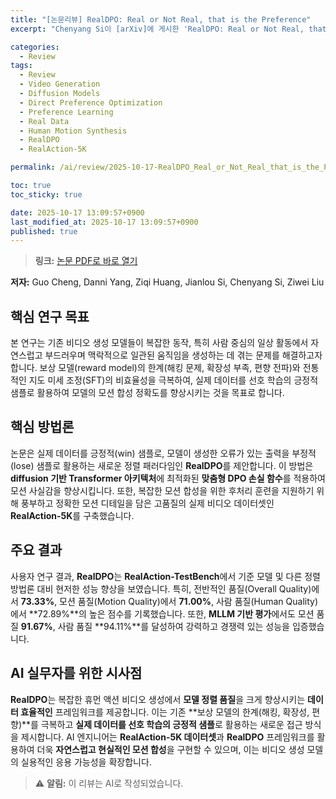 ```yaml
---
title: "[논문리뷰] RealDPO: Real or Not Real, that is the Preference"
excerpt: "Chenyang Si이 [arXiv]에 게시한 'RealDPO: Real or Not Real, that is the Preference' 논문에 대한 자세한 리뷰입니다."

categories:
  - Review
tags:
  - Review
  - Video Generation
  - Diffusion Models
  - Direct Preference Optimization
  - Preference Learning
  - Real Data
  - Human Motion Synthesis
  - RealDPO
  - RealAction-5K

permalink: /ai/review/2025-10-17-RealDPO_Real_or_Not_Real_that_is_the_Preference/

toc: true
toc_sticky: true

date: 2025-10-17 13:09:57+0900
last_modified_at: 2025-10-17 13:09:57+0900
published: true
---
```

> **링크:** [논문 PDF로 바로 열기](https://arxiv.org/abs/2510.14955)

**저자:** Guo Cheng, Danni Yang, Ziqi Huang, Jianlou Si, Chenyang Si, Ziwei Liu



## 핵심 연구 목표
본 연구는 기존 비디오 생성 모델들이 복잡한 동작, 특히 사람 중심의 일상 활동에서 자연스럽고 부드러우며 맥락적으로 일관된 움직임을 생성하는 데 겪는 문제를 해결하고자 합니다. 보상 모델(reward model)의 한계(해킹 문제, 확장성 부족, 편향 전파)와 전통적인 지도 미세 조정(SFT)의 비효율성을 극복하여, 실제 데이터를 선호 학습의 긍정적 샘플로 활용하여 모델의 모션 합성 정확도를 향상시키는 것을 목표로 합니다.

## 핵심 방법론
논문은 실제 데이터를 긍정적(win) 샘플로, 모델이 생성한 오류가 있는 출력을 부정적(lose) 샘플로 활용하는 새로운 정렬 패러다임인 **RealDPO**를 제안합니다. 이 방법은 **diffusion 기반 Transformer 아키텍처**에 최적화된 **맞춤형 DPO 손실 함수**를 적용하여 모션 사실감을 향상시킵니다. 또한, 복잡한 모션 합성을 위한 후처리 훈련을 지원하기 위해 풍부하고 정확한 모션 디테일을 담은 고품질의 실제 비디오 데이터셋인 **RealAction-5K**를 구축했습니다.

## 주요 결과
사용자 연구 결과, **RealDPO**는 **RealAction-TestBench**에서 기준 모델 및 다른 정렬 방법론 대비 현저한 성능 향상을 보였습니다. 특히, 전반적인 품질(Overall Quality)에서 **73.33%**, 모션 품질(Motion Quality)에서 **71.00%**, 사람 품질(Human Quality)에서 **72.89%**의 높은 점수를 기록했습니다. 또한, **MLLM 기반 평가**에서도 모션 품질 **91.67%**, 사람 품질 **94.11%**를 달성하여 강력하고 경쟁력 있는 성능을 입증했습니다.

## AI 실무자를 위한 시사점
**RealDPO**는 복잡한 휴먼 액션 비디오 생성에서 **모델 정렬 품질**을 크게 향상시키는 **데이터 효율적인** 프레임워크를 제공합니다. 이는 기존 **보상 모델의 한계(해킹, 확장성, 편향)**를 극복하고 **실제 데이터를 선호 학습의 긍정적 샘플**로 활용하는 새로운 접근 방식을 제시합니다. AI 엔지니어는 **RealAction-5K 데이터셋**과 **RealDPO** 프레임워크를 활용하여 더욱 **자연스럽고 현실적인 모션 합성**을 구현할 수 있으며, 이는 비디오 생성 모델의 실용적인 응용 가능성을 확장합니다.

> ⚠️ **알림:** 이 리뷰는 AI로 작성되었습니다.